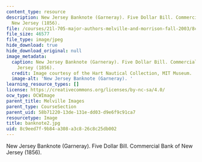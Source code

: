 ```yaml
---
content_type: resource
description: New Jersey Banknote (Garneray). Five Dollar Bill. Commercial Bank of
  New Jersey (1856).
file: /courses/21l-705-major-authors-melville-and-morrison-fall-2003/8c9eed7f9b84a308a3c826c8c25db002_banknote2.jpg
file_size: 46577
file_type: image/jpeg
hide_download: true
hide_download_original: null
image_metadata:
  caption: New Jersey Banknote (Garneray). Five Dollar Bill. Commercial Bank of New
    Jersey (1856).
  credit: Image courtesy of the Hart Nautical Collection, MIT Museum.
  image-alt: 'New Jersey Banknote (Garneray). '
learning_resource_types: []
license: https://creativecommons.org/licenses/by-nc-sa/4.0/
ocw_type: OCWImage
parent_title: Melville Images
parent_type: CourseSection
parent_uid: 58b71220-13de-131e-dd03-d9e6f9c91ca7
resourcetype: Image
title: banknote2.jpg
uid: 8c9eed7f-9b84-a308-a3c8-26c8c25db002
---
```

New Jersey Banknote (Garneray). Five Dollar Bill. Commercial Bank of New Jersey (1856).